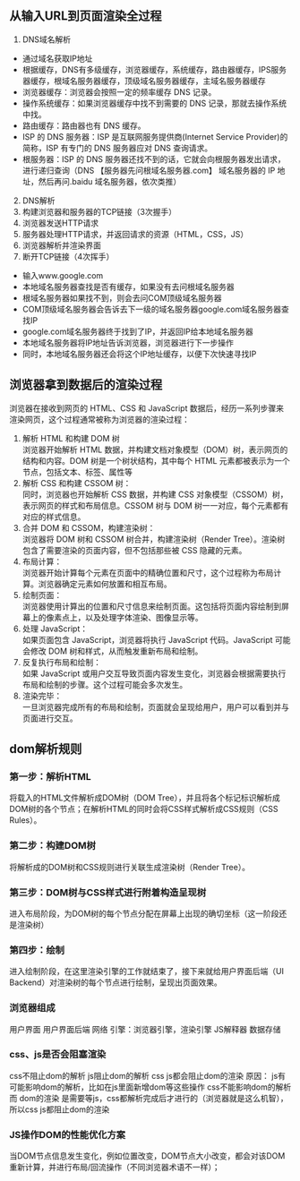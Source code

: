 ## 从输入URL到页面渲染全过程
1. DNS域名解析
- 通过域名获取IP地址
- 根据缓存，DNS有多级缓存，浏览器缓存，系统缓存，路由器缓存，IPS服务器缓存，根域名服务器缓存，顶级域名服务器缓存，主域名服务器缓存
- 浏览器缓存：浏览器会按照一定的频率缓存 DNS 记录。
- 操作系统缓存：如果浏览器缓存中找不到需要的 DNS 记录，那就去操作系统中找。
- 路由缓存：路由器也有 DNS 缓存。
- ISP 的 DNS 服务器：ISP 是互联网服务提供商(Internet Service Provider)的简称，ISP 有专门的 DNS 服务器应对 DNS 查询请求。
- 根服务器：ISP 的 DNS 服务器还找不到的话，它就会向根服务器发出请求，进行递归查询（DNS 【服务器先问根域名服务器.com】 域名服务器的 IP 地址，然后再问.baidu 域名服务器，依次类推）
2. DNS解析
1. 构建浏览器和服务器的TCP链接（3次握手）
2. 浏览器发送HTTP请求
3. 服务器处理HTTP请求，并返回请求的资源（HTML，CSS，JS）
4. 浏览器解析并渲染界面
5. 断开TCP链接（4次挥手）
- 输入www.google.com
- 本地域名服务器查找是否有缓存，如果没有去问根域名服务器
- 根域名服务器如果找不到，则会去问COM顶级域名服务器
- COM顶级域名服务器会告诉去下一级的域名服务器google.com域名服务器查找IP
- google.com域名服务器终于找到了IP，并返回IP给本地域名服务器
- 本地域名服务器将IP地址告诉浏览器，浏览器进行下一步操作
- 同时，本地域名服务器还会将这个IP地址缓存，以便下次快速寻找IP

## 浏览器拿到数据后的渲染过程

浏览器在接收到网页的 HTML、CSS 和 JavaScript 数据后，经历一系列步骤来渲染网页，这个过程通常被称为浏览器的渲染过程：
1. 解析 HTML 和构建 DOM 树
   <br />
    浏览器开始解析 HTML 数据，并构建文档对象模型（DOM）树，表示网页的结构和内容。DOM 树是一个树状结构，其中每个 HTML 元素都被表示为一个节点，包括文本、标签、属性等
2. 解析 CSS 和构建 CSSOM 树：
   <br />
   同时，浏览器也开始解析 CSS 数据，并构建 CSS 对象模型（CSSOM）树，表示网页的样式和布局信息。CSSOM 树与 DOM 树一一对应，每个元素都有对应的样式信息。
3. 合并 DOM 和 CSSOM，构建渲染树：
   <br />
   浏览器将 DOM 树和 CSSOM 树合并，构建渲染树（Render Tree）。渲染树包含了需要渲染的页面内容，但不包括那些被 CSS 隐藏的元素。
4. 布局计算：
   <br />
   浏览器开始计算每个元素在页面中的精确位置和尺寸，这个过程称为布局计算。浏览器确定元素如何放置和相互布局。
5. 绘制页面：
   <br />
   浏览器使用计算出的位置和尺寸信息来绘制页面。这包括将页面内容绘制到屏幕上的像素点上，以及处理字体渲染、图像显示等。
6. 处理 JavaScript：
   <br />
    如果页面包含 JavaScript，浏览器将执行 JavaScript 代码。JavaScript 可能会修改 DOM 树和样式，从而触发重新布局和绘制。
7. 反复执行布局和绘制：
   <br />
    如果 JavaScript 或用户交互导致页面内容发生变化，浏览器会根据需要执行布局和绘制的步骤。这个过程可能会多次发生。
8. 渲染完毕：
    <br />
    一旦浏览器完成所有的布局和绘制，页面就会呈现给用户，用户可以看到并与页面进行交互。

## dom解析规则

### 第一步：解析HTML
将载入的HTML文件解析成DOM树（DOM Tree），并且将各个标记标识解析成DOM树的各个节点；在解析HTML的同时会将CSS样式解析成CSS规则（CSS Rules）。
### 第二步：构建DOM树
将解析成的DOM树和CSS规则进行关联生成渲染树（Render Tree）。
### 第三步：DOM树与CSS样式进行附着构造呈现树
进入布局阶段，为DOM树的每个节点分配在屏幕上出现的确切坐标（这一阶段还是渲染树）
### 第四步：绘制
进入绘制阶段，在这里渲染引擎的工作就结束了，接下来就给用户界面后端（UI Backend）对渲染树的每个节点进行绘制，呈现出页面效果。


### 浏览器组成
用户界面
用户界面后端
网络
引擎：浏览器引擎，渲染引擎
JS解释器
数据存储

### css、js是否会阻塞渲染
css不阻止dom的解析
js阻止dom的解析
css js都会阻止dom的渲染
原因：
js有可能影响dom的解析，比如在js里面新增dom等这些操作
css不能影响dom的解析
而 dom的渲染 是需要等js，css都解析完成后才进行的（浏览器就是这么机智），所以css js都阻止dom的渲染

### JS操作DOM的性能优化方案
 当DOM节点信息发生变化，例如位置改变，DOM节点大小改变，都会对该DOM重新计算，并进行布局/回流操作（不同浏览器术语不一样）；
